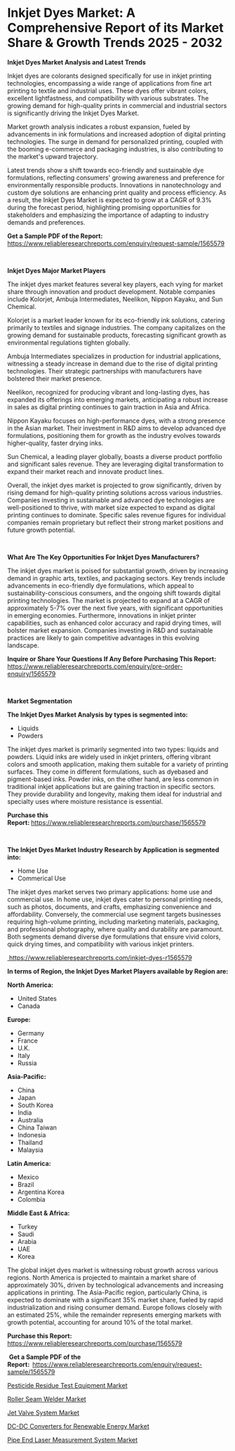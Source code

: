 <p><h1>Inkjet Dyes Market: A Comprehensive Report of its Market Share & Growth Trends 2025 - 2032</h1></p><p><strong>Inkjet Dyes Market Analysis and Latest Trends</strong></p>
<p><p>Inkjet dyes are colorants designed specifically for use in inkjet printing technologies, encompassing a wide range of applications from fine art printing to textile and industrial uses. These dyes offer vibrant colors, excellent lightfastness, and compatibility with various substrates. The growing demand for high-quality prints in commercial and industrial sectors is significantly driving the Inkjet Dyes Market.</p><p>Market growth analysis indicates a robust expansion, fueled by advancements in ink formulations and increased adoption of digital printing technologies. The surge in demand for personalized printing, coupled with the booming e-commerce and packaging industries, is also contributing to the market's upward trajectory. </p><p>Latest trends show a shift towards eco-friendly and sustainable dye formulations, reflecting consumers' growing awareness and preference for environmentally responsible products. Innovations in nanotechnology and custom dye solutions are enhancing print quality and process efficiency. As a result, the Inkjet Dyes Market is expected to grow at a CAGR of 9.3% during the forecast period, highlighting promising opportunities for stakeholders and emphasizing the importance of adapting to industry demands and preferences.</p></p>
<p><strong>Get a Sample PDF of the Report:&nbsp;</strong> <a href="https://www.reliableresearchreports.com/enquiry/request-sample/1565579?utm_campaign=3278&utm_medium=2&utm_source=Github&utm_content=ia&utm_term=31032025&utm_id=inkjet-dyes">https://www.reliableresearchreports.com/enquiry/request-sample/1565579</a></p>
<p>&nbsp;</p>
<p><strong>Inkjet Dyes Major Market Players</strong></p>
<p><p>The inkjet dyes market features several key players, each vying for market share through innovation and product development. Notable companies include Kolorjet, Ambuja Intermediates, Neelikon, Nippon Kayaku, and Sun Chemical.</p><p>Kolorjet is a market leader known for its eco-friendly ink solutions, catering primarily to textiles and signage industries. The company capitalizes on the growing demand for sustainable products, forecasting significant growth as environmental regulations tighten globally.</p><p>Ambuja Intermediates specializes in production for industrial applications, witnessing a steady increase in demand due to the rise of digital printing technologies. Their strategic partnerships with manufacturers have bolstered their market presence.</p><p>Neelikon, recognized for producing vibrant and long-lasting dyes, has expanded its offerings into emerging markets, anticipating a robust increase in sales as digital printing continues to gain traction in Asia and Africa.</p><p>Nippon Kayaku focuses on high-performance dyes, with a strong presence in the Asian market. Their investment in R&D aims to develop advanced dye formulations, positioning them for growth as the industry evolves towards higher-quality, faster drying inks.</p><p>Sun Chemical, a leading player globally, boasts a diverse product portfolio and significant sales revenue. They are leveraging digital transformation to expand their market reach and innovate product lines.</p><p>Overall, the inkjet dyes market is projected to grow significantly, driven by rising demand for high-quality printing solutions across various industries. Companies investing in sustainable and advanced dye technologies are well-positioned to thrive, with market size expected to expand as digital printing continues to dominate. Specific sales revenue figures for individual companies remain proprietary but reflect their strong market positions and future growth potential.</p></p>
<p>&nbsp;</p>
<p><strong>What Are The Key Opportunities For Inkjet Dyes Manufacturers?</strong></p>
<p><p>The inkjet dyes market is poised for substantial growth, driven by increasing demand in graphic arts, textiles, and packaging sectors. Key trends include advancements in eco-friendly dye formulations, which appeal to sustainability-conscious consumers, and the ongoing shift towards digital printing technologies. The market is projected to expand at a CAGR of approximately 5-7% over the next five years, with significant opportunities in emerging economies. Furthermore, innovations in inkjet printer capabilities, such as enhanced color accuracy and rapid drying times, will bolster market expansion. Companies investing in R&D and sustainable practices are likely to gain competitive advantages in this evolving landscape.</p></p>
<p><strong>Inquire or Share Your Questions If Any Before Purchasing This Report:</strong> <a href="https://www.reliableresearchreports.com/enquiry/pre-order-enquiry/1565579?utm_campaign=3278&utm_medium=2&utm_source=Github&utm_content=ia&utm_term=31032025&utm_id=inkjet-dyes">https://www.reliableresearchreports.com/enquiry/pre-order-enquiry/1565579</a></p>
<p>&nbsp;</p>
<p><strong>Market Segmentation</strong></p>
<p><strong>The Inkjet Dyes Market Analysis by types is segmented into:</strong></p>
<p><ul><li>Liquids</li><li>Powders</li></ul></p>
<p><p>The inkjet dyes market is primarily segmented into two types: liquids and powders. Liquid inks are widely used in inkjet printers, offering vibrant colors and smooth application, making them suitable for a variety of printing surfaces. They come in different formulations, such as dyebased and pigment-based inks. Powder inks, on the other hand, are less common in traditional inkjet applications but are gaining traction in specific sectors. They provide durability and longevity, making them ideal for industrial and specialty uses where moisture resistance is essential.</p></p>
<p><strong>Purchase this Report:&nbsp;</strong><a href="https://www.reliableresearchreports.com/purchase/1565579?utm_campaign=3278&utm_medium=2&utm_source=Github&utm_content=ia&utm_term=31032025&utm_id=inkjet-dyes">https://www.reliableresearchreports.com/purchase/1565579</a></p>
<p>&nbsp;</p>
<p><strong>The Inkjet Dyes Market Industry Research by Application is segmented into:</strong></p>
<p><ul><li>Home Use</li><li>Commerical Use</li></ul></p>
<p><p>The inkjet dyes market serves two primary applications: home use and commercial use. In home use, inkjet dyes cater to personal printing needs, such as photos, documents, and crafts, emphasizing convenience and affordability. Conversely, the commercial use segment targets businesses requiring high-volume printing, including marketing materials, packaging, and professional photography, where quality and durability are paramount. Both segments demand diverse dye formulations that ensure vivid colors, quick drying times, and compatibility with various inkjet printers.</p></p>
<p><a href="https://www.reliableresearchreports.com/inkjet-dyes-r1565579?utm_campaign=3278&utm_medium=2&utm_source=Github&utm_content=ia&utm_term=31032025&utm_id=inkjet-dyes">&nbsp;https://www.reliableresearchreports.com/inkjet-dyes-r1565579</a></p>
<p><strong>In terms of Region, the Inkjet Dyes Market Players available by Region are:</strong></p>
<p>
    <p> <strong> North America: </strong>
        <ul>
            <li>United States</li>
            <li>Canada</li>
        </ul>
        </p> 
    <p> <strong> Europe: </strong>
        <ul>
            <li>Germany</li>
            <li>France</li>
            <li>U.K.</li>
            <li>Italy</li>
            <li>Russia</li>
        </ul>
        </p> 
    <p> <strong> Asia-Pacific: </strong>
        <ul>
            <li>China</li>
            <li>Japan</li>
            <li>South Korea</li>
            <li>India</li>
            <li>Australia</li>
            <li>China Taiwan</li>
            <li>Indonesia</li>
            <li>Thailand</li>
            <li>Malaysia</li>
        </ul>
        </p> 
    <p> <strong> Latin America: </strong>
        <ul>
            <li>Mexico</li>
            <li>Brazil</li>
            <li>Argentina Korea</li>
            <li>Colombia</li>
        </ul>
        </p> 
    <p> <strong> Middle East & Africa: </strong>
        <ul>
            <li>Turkey</li>
            <li>Saudi</li>
            <li>Arabia</li>
            <li>UAE</li>
            <li>Korea</li>
        </ul>
    </p>
    </p>
<p><p>The global inkjet dyes market is witnessing robust growth across various regions. North America is projected to maintain a market share of approximately 30%, driven by technological advancements and increasing applications in printing. The Asia-Pacific region, particularly China, is expected to dominate with a significant 35% market share, fueled by rapid industrialization and rising consumer demand. Europe follows closely with an estimated 25%, while the remainder represents emerging markets with growth potential, accounting for around 10% of the total market.</p></p>
<p><strong>Purchase this Report: </strong><a href="https://www.reliableresearchreports.com/purchase/1565579?utm_campaign=3278&utm_medium=2&utm_source=Github&utm_content=ia&utm_term=31032025&utm_id=inkjet-dyes">https://www.reliableresearchreports.com/purchase/1565579</a></p>
<p>&nbsp;<strong>Get a Sample PDF of the Report:&nbsp;&nbsp;</strong><a href="https://www.reliableresearchreports.com/enquiry/request-sample/1565579?utm_campaign=3278&utm_medium=2&utm_source=Github&utm_content=ia&utm_term=31032025&utm_id=inkjet-dyes">https://www.reliableresearchreports.com/enquiry/request-sample/1565579</a></p>
<p><strong></strong></p>
<p><p><a href="https://www.linkedin.com/pulse/investor-insights-pesticide-residue-test-equipment-market-ex5hf?utm_campaign=3278&utm_medium=2&utm_source=Github&utm_content=ia&utm_term=31032025&utm_id=inkjet-dyes">Pesticide Residue Test Equipment Market</a></p><p><a href="https://www.linkedin.com/pulse/key-insights-roller-seam-welder-market-stakeholder-perspectives-mrlmf?utm_campaign=3278&utm_medium=2&utm_source=Github&utm_content=ia&utm_term=31032025&utm_id=inkjet-dyes">Roller Seam Welder Market</a></p><p><a href="https://www.linkedin.com/pulse/aligning-strategies-jet-valve-system-market-insights-stakeholders-yiwnf?utm_campaign=3278&utm_medium=2&utm_source=Github&utm_content=ia&utm_term=31032025&utm_id=inkjet-dyes">Jet Valve System Market</a></p><p><a href="https://www.linkedin.com/pulse/dc-dc-converters-renewable-energy-market-overview-forecasted-gycaf?utm_campaign=3278&utm_medium=2&utm_source=Github&utm_content=ia&utm_term=31032025&utm_id=inkjet-dyes">DC-DC Converters for Renewable Energy Market</a></p><p><a href="https://www.linkedin.com/pulse/pipe-end-laser-measurement-system-market-evaluation-leading-fecof?utm_campaign=3278&utm_medium=2&utm_source=Github&utm_content=ia&utm_term=31032025&utm_id=inkjet-dyes">Pipe End Laser Measurement System Market</a></p></p>